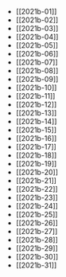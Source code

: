- [[2021b-01]]
- [[2021b-02]]
- [[2021b-03]]
- [[2021b-04]]
- [[2021b-05]]
- [[2021b-06]]
- [[2021b-07]]
- [[2021b-08]]
- [[2021b-09]]
- [[2021b-10]]
- [[2021b-11]]
- [[2021b-12]]
- [[2021b-13]]
- [[2021b-14]]
- [[2021b-15]]
- [[2021b-16]]
- [[2021b-17]]
- [[2021b-18]]
- [[2021b-19]]
- [[2021b-20]]
- [[2021b-21]]
- [[2021b-22]]
- [[2021b-23]]
- [[2021b-24]]
- [[2021b-25]]
- [[2021b-26]]
- [[2021b-27]]
- [[2021b-28]]
- [[2021b-29]]
- [[2021b-30]]
- [[2021b-31]]